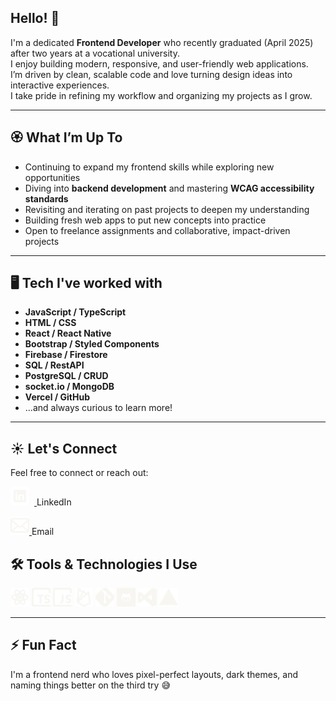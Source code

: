 ## Hello! 💫

I'm a dedicated **Frontend Developer** who recently graduated (April 2025) after two years at a vocational university.  
I enjoy building modern, responsive, and user-friendly web applications.  
I’m driven by clean, scalable code and love turning design ideas into interactive experiences.  
I take pride in refining my workflow and organizing my projects as I grow.

---

## 🏵️ What I’m Up To

- Continuing to expand my frontend skills while exploring new opportunities
- Diving into **backend development** and mastering **WCAG accessibility standards**
- Revisiting and iterating on past projects to deepen my understanding
- Building fresh web apps to put new concepts into practice
- Open to freelance assignments and collaborative, impact-driven projects

---

## 🖥️ Tech I've worked with

- **JavaScript / TypeScript**
- **HTML / CSS**
- **React / React Native**
- **Bootstrap / Styled Components**
- **Firebase / Firestore**
- **SQL / RestAPI**
- **PostgreSQL / CRUD**
- **socket.io / MongoDB**
- **Vercel / GitHub**
- ...and always curious to learn more!

---

## ☀️ Let's Connect

Feel free to connect or reach out:

<p align="left">
  <a href="https://www.linkedin.com/in/elin-ny-0969bb28a" target="_blank">
    <img src="assets/icons/linkedin.svg" alt="LinkedIn" width="30" height="30" style="margin-right:8px;" />
  </a>
  LinkedIn
  </p>
  <p>
  <a href="mailto:elin_ny@outlook.com">
    <img src="assets/icons/email.svg" alt="Email" width="30" height="30" />
  </a>
  Email
</p>

## 🛠️ Tools & Technologies I Use

<p align="left">
  <img src="assets/icons/react.svg" alt="react" width="30" height="30"/>
  <img src="assets/icons/typescript.svg" alt="typescript" width="30" height="30"/>
  <img src="assets/icons/javascript.svg" alt="javascript" width="30" height="30" />
  <img src="assets/icons/firebase.svg" alt="firebase" width="30" height="30"/>
  <img src="assets/icons/git.svg" alt="git" width="30" height="30"/>
  <img src="assets/icons/github.svg" alt="github" width="30" height="30"/>
  <img src="assets/icons/visualstudio.svg" alt="visual studio code" width="30" height="30"/>
  <img src="assets/icons/vercel.svg" alt="vercel" width="30" height="30"/>
</p>

---

## ⚡ Fun Fact

I'm a frontend nerd who loves pixel-perfect layouts, dark themes, and naming things better on the third try 😅
